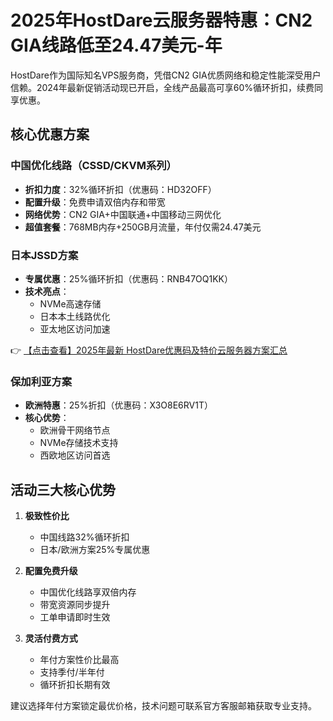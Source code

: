 # 2025年HostDare云服务器特惠：CN2 GIA线路低至24.47美元-年

HostDare作为国际知名VPS服务商，凭借CN2 GIA优质网络和稳定性能深受用户信赖。2024年最新促销活动现已开启，全线产品最高可享60%循环折扣，续费同享优惠。

## 核心优惠方案

### 中国优化线路（CSSD/CKVM系列）
- **折扣力度**：32%循环折扣（优惠码：HD32OFF）
- **配置升级**：免费申请双倍内存和带宽
- **网络优势**：CN2 GIA+中国联通+中国移动三网优化
- **超值套餐**：768MB内存+250GB月流量，年付仅需24.47美元

### 日本JSSD方案
- **专属优惠**：25%循环折扣（优惠码：RNB47OQ1KK）
- **技术亮点**：
  - NVMe高速存储
  - 日本本土线路优化
  - 亚太地区访问加速

👉 [【点击查看】2025年最新 HostDare优惠码及特价云服务器方案汇总](https://bit.ly/hostdare)

### 保加利亚方案
- **欧洲特惠**：25%折扣（优惠码：X3O8E6RV1T）
- **核心优势**：
  - 欧洲骨干网络节点
  - NVMe存储技术支持
  - 西欧地区访问首选

## 活动三大核心优势

1. **极致性价比**
   - 中国线路32%循环折扣
   - 日本/欧洲方案25%专属优惠

2. **配置免费升级**
   - 中国优化线路享双倍内存
   - 带宽资源同步提升
   - 工单申请即时生效

3. **灵活付费方式**
   - 年付方案性价比最高
   - 支持季付/半年付
   - 循环折扣长期有效

建议选择年付方案锁定最优价格，技术问题可联系官方客服邮箱获取专业支持。